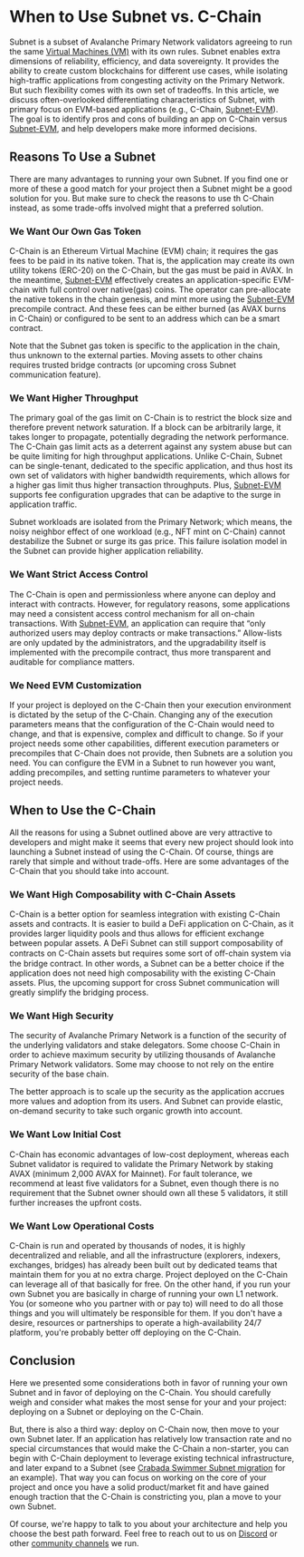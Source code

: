 # When to Use Subnet vs. C-Chain

Subnet is a subset of Avalanche Primary Network validators agreeing to run the same [Virtual Machines (VM)](../subnets/README.md#virtual-machines) with its own rules. Subnet enables extra dimensions of reliability, efficiency, and data sovereignty. It provides the ability to create custom blockchains for different use cases, while isolating high-traffic applications from congesting activity on the Primary Network. But such flexibility comes with its own set of tradeoffs. In this article, we discuss often-overlooked differentiating characteristics of Subnet, with primary focus on EVM-based applications (e.g., C-Chain, [Subnet-EVM](https://github.com/ava-labs/subnet-evm)). The goal is to identify pros and cons of building an app on C-Chain versus [Subnet-EVM](https://github.com/ava-labs/subnet-evm), and help developers make more informed decisions.

## Reasons To Use a Subnet

There are many advantages to running your own Subnet. If you find one or more of these a good match for your project then a Subnet might be a good solution for you. But make sure to check the reasons to use th C-Chain instead, as some trade-offs involved might that a preferred solution.

### We Want Our Own Gas Token

C-Chain is an Ethereum Virtual Machine (EVM) chain; it requires the gas fees to be paid in its native token. That is, the application may create its own utility tokens (ERC-20) on the C-Chain, but the gas must be paid in AVAX. In the meantime, [Subnet-EVM](https://github.com/ava-labs/subnet-evm) effectively creates an application-specific EVM-chain with full control over native(gas) coins. The operator can pre-allocate the native tokens in the chain genesis, and mint more using the [Subnet-EVM](https://github.com/ava-labs/subnet-evm) precompile contract. And these fees can be either burned (as AVAX burns in C-Chain) or configured to be sent to an address which can be a smart contract.

Note that the Subnet gas token is specific to the application in the chain, thus unknown to the external parties. Moving assets to other chains requires trusted bridge contracts (or upcoming cross Subnet communication feature).

### We Want Higher Throughput

The primary goal of the gas limit on C-Chain is to restrict the block size and therefore prevent network saturation. If a block can be arbitrarily large, it takes longer to propagate, potentially degrading the network performance. The C-Chain gas limit acts as a deterrent against any system abuse but can be quite limiting for high throughput applications. Unlike C-Chain, Subnet can be single-tenant, dedicated to the specific application, and thus host its own set of validators with higher bandwidth requirements, which allows for a higher gas limit thus higher transaction throughputs. Plus, [Subnet-EVM](https://github.com/ava-labs/subnet-evm) supports fee configuration upgrades that can be adaptive to the surge in application traffic.

Subnet workloads are isolated from the Primary Network; which means, the noisy neighbor effect of one workload (e.g., NFT mint on C-Chain) cannot destabilize the Subnet or surge its gas price. This failure isolation model in the Subnet can provide higher application reliability.

### We Want Strict Access Control

The C-Chain is open and permissionless where anyone can deploy and interact with contracts. However, for regulatory reasons, some applications may need a consistent access control mechanism for all on-chain transactions. With [Subnet-EVM](https://github.com/ava-labs/subnet-evm), an application can require that “only authorized users may deploy contracts or make transactions.” Allow-lists are only updated by the administrators, and the upgradability itself is implemented with the precompile contract, thus more transparent and auditable for compliance matters.

### We Need EVM Customization

If your project is deployed on the C-Chain then your execution environment is dictated by the setup of the C-Chain. Changing any of the execution parameters means that the configuration of the C-Chain would need to change, and that is expensive, complex and difficult to change. So if your project needs some other capabilities, different execution parameters or precompiles that C-Chain does not provide, then Subnets are a solution you need. You can configure the EVM in a Subnet to run however you want, adding precompiles, and setting runtime parameters to whatever your project needs.

## When to Use the C-Chain

All the reasons for using a Subnet outlined above are very attractive to developers and might make it seems that every new project should look into launching a Subnet instead of using the C-Chain. Of course, things are rarely that simple and without trade-offs. Here are some advantages of the C-Chain that you should take into account.

### We Want High Composability with C-Chain Assets

C-Chain is a better option for seamless integration with existing C-Chain assets and contracts. It is easier to build a DeFi application on C-Chain, as it provides larger liquidity pools and thus allows for efficient exchange between popular assets. A DeFi Subnet can still support composability of contracts on C-Chain assets but requires some sort of oﬀ-chain system via the bridge contract. In other words, a Subnet can be a better choice if the application does not need high composability with the existing C-Chain assets. Plus, the upcoming support for cross Subnet communication will greatly simplify the bridging process.

### We Want High Security

The security of Avalanche Primary Network is a function of the security of the underlying validators and stake delegators. Some choose C-Chain in order to achieve maximum security by utilizing thousands of Avalanche Primary Network validators. Some may choose to not rely on the entire security of the base chain.

The better approach is to scale up the security as the application accrues more values and adoption from its users. And Subnet can provide elastic, on-demand security to take such organic growth into account.

### We Want Low Initial Cost

C-Chain has economic advantages of low-cost deployment, whereas each Subnet validator is required to validate the Primary Network by staking AVAX (minimum 2,000 AVAX for Mainnet). For fault tolerance, we recommend at least five validators for a Subnet, even though there is no requirement that the Subnet owner should own all these 5 validators, it still further increases the upfront costs.

### We Want Low Operational Costs

C-Chain is run and operated by thousands of nodes, it is highly decentralized and reliable, and all the infrastructure (explorers, indexers, exchanges, bridges) has already been built out by dedicated teams that maintain them for you at no extra charge. Project deployed on the C-Chain can leverage all of that basically for free. On the other hand, if you run your own Subnet you are basically in charge of running your own L1 network. You (or someone who you partner with or pay to) will need to do all those things and you will ultimately be responsible for them. If you don't have a desire, resources or partnerships to operate a high-availability 24/7 platform, you're probably better off deploying on the C-Chain.

## Conclusion

Here we presented some considerations both in favor of running your own Subnet and in favor of deploying on the C-Chain. You should carefully weigh and consider what makes the most sense for your and your project: deploying on a Subnet or deploying on the C-Chain.

But, there is also a third way: deploy on C-Chain now, then move to your own Subnet later.
If an application has relatively low transaction rate and no special circumstances that would make the C-Chain a non-starter, you can begin with C-Chain deployment to leverage existing technical infrastructure, and later expand to a Subnet (see [Crabada Swimmer Subnet migration](https://medium.com/@PlayCrabada/introducing-crabadas-subnet-on-the-avalanche-network-18cb310ddb8c) for an example). That way you can focus on working on the core of your project and once you have a solid product/market fit and have gained enough traction that the C-Chain is constricting you, plan a move to your own Subnet.

Of course, we're happy to talk to you about your architecture and help you choose the best path forward. Feel free to reach out to us on [Discord](https://chat.avalabs.org) or other [community channels](https://www.avax.network/community) we run.
